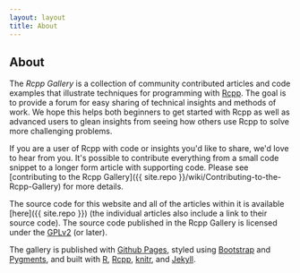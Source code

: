 ```yaml
---
layout: layout
title: About
---
```


## About

The *Rcpp Gallery* is a collection of community contributed articles and code
examples that illustrate techniques for programming with
[Rcpp](http://www.rcpp.org/). The goal is to provide a
forum for easy sharing of technical insights and methods of work. We hope
this helps both beginners to get started with Rcpp as well as advanced users
to glean insights from seeing how others use Rcpp to solve more challenging
problems.

If you are a user of Rcpp with code or insights you'd like to share, we'd
love to hear from you. It's possible to contribute everything from a small
code snippet to a longer form article with supporting code. Please see
[contributing to the Rcpp Gallery]({{ site.repo }}/wiki/Contributing-to-the-Rcpp-Gallery) for more details.

The source code for this website and all of the articles within it is
available [here]({{ site.repo }}) (the individual articles also include a
link to their source code). The source code published in the Rcpp Gallery is
licensed under the [GPLv2](http://www.gnu.org/licenses/gpl-2.0.html) (or
later).

The gallery is published with 
[Github Pages](http://pages.github.com/), 
styled using [Bootstrap](http://twitter.github.com/bootstrap) and
[Pygments](http://pygments.org/),
and built with 
[R](http://www.r-project.org/), 
[Rcpp](http://cran.rstudio.com/web/packages/Rcpp/), 
[knitr](http://yihui.name/knitr/), and
[Jekyll](http://jekyllrb.com).
	
